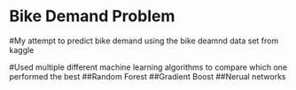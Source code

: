 # Bike Demand Problem

#My attempt to predict bike demand using the bike deamnd data set from kaggle

#Used multiple different machine learning algorithms to compare which one performed the best
##Random Forest
##Gradient Boost
##Nerual networks


